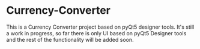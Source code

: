 # Currency-Converter
This is a Currency Converter project based on pyQt5 designer tools.
It's still a work in progress, so far there is only UI based on pyQt5 Designer tools and the rest of the functionality will be added soon.
